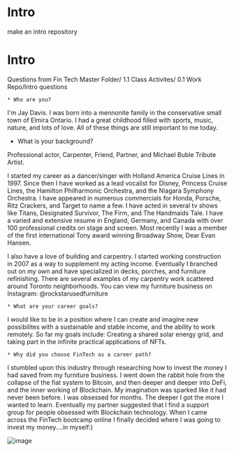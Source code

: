 # Intro
make an intro repository
# Intro
Questions from Fin Tech Master Folder/ 1.1 Class Activites/ 0.1 Work Repo/Intro questions


    * Who are you? 


I'm Jay Davis.
I was born into a mennonite family in the conservative small town of Elmira Ontario.
I had a great childhood filled with sports, music, nature, and lots of love.
All of these things are still important to me today. 
 

   * What is your background?


Professional actor, Carpenter, Friend, Partner, and Michael Buble Tribute Artist. 


 I started my career as a dancer/singer with Holland America Cruise Lines in 1997. Since then I have worked as a lead vocalist for Disney, Princess Cruise Lines, the Hamilton Philharmonic Orchestra, and the Niagara Symphony Orchestra. I have appeared in numerous commercials for Honda, Porsche, Ritz Crackers, and Target to name a few. I have acted in several tv shows like Titans, Designated Survivor, The Firm, and The Handmaids Tale. I have a varied and extensive resume in England, Germany, and Canada with over 100 professional credits on stage and screen.  Most recently I was a member of the first international Tony award winning Broadway Show, Dear Evan Hansen.

I also have a love of building and carpentry. I started working construction in 2007 as a way to supplement my acting income. Eventually I branched out on my own and have specialized in decks, porches, and furniture refinishing. There are several examples of my carpentry work scattered around Toronto neighborhoods. You can view my furniture business on Instagram: @rockstarusedfurniture



    * What are your career goals?

I would like to be in a position where I can create and imagine new possibilites with a sustainable and stable income, and the ability to work remotely. So far my goals include: Creating a shared solar energy grid, and taking part in the infinite practical applications of NFTs.




    * Why did you choose FinTech as a career path?


I stumbled upon this industry through researching how to invest the money I had saved from my furniture business. I went down the rabbit hole from the collapse of the fiat system to Bitcoin, and then deeper and deeper into DeFi, and the inner working of Blockchain. My imagination was sparked like it had never been before. I was obsessed for months. The deeper I got the more I wanted to learn. Eventually my partner suggested that I find a support group for people obsessed with Blockchain technology. When I came across the FinTech bootcamp online I finally decided where I was going to invest my money....in myself:)



![image](https://user-images.githubusercontent.com/104880699/169875727-f20f2653-24be-4c90-9749-a734462e7e5c.png)
